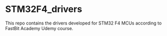 # STM32F4_drivers
This repo contains the drivers developed for STM32 F4 MCUs according to FastBit Academy Udemy course.
